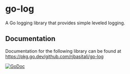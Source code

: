 # go-log
A Go logging library that provides simple leveled logging.

## Documentation
Documentation for the following library can be found at https://pkg.go.dev/github.com/rjbasitali/go-log

[![GoDoc](https://godoc.org/github.com/rjbasitali/go-log?status.svg)](https://pkg.go.dev/github.com/rjbasitali/go-log)